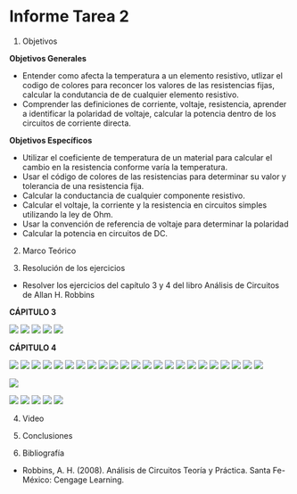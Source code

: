 
# Informe Tarea 2

1. Objetivos

 __Objetivos Generales__

* Entender como afecta la temperatura a un elemento resistivo, utlizar el codigo de colores para reconcer los valores de las resistencias fijas, calcular la condutancia de de cualquier elemento resistivo.
* Comprender las definiciones de corriente, voltaje, resistencia, aprender a identificar la polaridad de voltaje, calcular la potencia dentro de los circuitos de corriente directa.

__Objetivos Específicos__

* Utilizar el coeficiente de temperatura de un material para calcular el cambio en la resistencia conforme varía la temperatura.
* Usar el código de colores de las resistencias para determinar su valor y tolerancia de una resistencia fija. 
* Calcular la conductancia de cualquier componente resistivo.
* Calcular el voltaje, la corriente y la resistencia en circuitos simples utilizando la ley de Ohm.
* Usar la convención de referencia de voltaje para determinar la polaridad
* Calcular la potencia en circuitos de DC.

2. Marco Teórico



3. Resolución de los ejercicios
* Resolver los ejercicios del capítulo 3 y 4 del libro Análisis de Circuitos de Allan H. Robbins

__CÁPITULO 3__

![](https://github.com/ItzAdoc/Imagenes_D2/blob/main/41.PNG)
![](https://github.com/ItzAdoc/Imagenes_D2/blob/main/43.1.PNG)
![](https://github.com/ItzAdoc/Imagenes_D2/blob/main/43.2.PNG)
![](https://github.com/ItzAdoc/Imagenes_D2/blob/main/45.PNG)
![](https://github.com/ItzAdoc/Imagenes_D2/blob/main/45.1.PNG)


__CÁPITULO 4__

![](https://github.com/ItzAdoc/Imagenes_D2/blob/main/1.PNG)
![](https://github.com/ItzAdoc/Imagenes_D2/blob/main/1.1.PNG)
![](https://github.com/ItzAdoc/Imagenes_D2/blob/main/1.3.PNG)
![](https://github.com/ItzAdoc/Imagenes_D2/blob/main/1.4.PNG)
![](https://github.com/ItzAdoc/Imagenes_D2/blob/main/1.5.PNG)
![](https://github.com/ItzAdoc/Imagenes_D2/blob/main/3.PNG)
![](https://github.com/ItzAdoc/Imagenes_D2/blob/main/3.1.PNG)
![](https://github.com/ItzAdoc/Imagenes_D2/blob/main/3.2.PNG)
![](https://github.com/ItzAdoc/Imagenes_D2/blob/main/5.PNG)
![](https://github.com/ItzAdoc/Imagenes_D2/blob/main/7.PNG)
![](https://github.com/ItzAdoc/Imagenes_D2/blob/main/9.PNG)
![](https://github.com/ItzAdoc/Imagenes_D2/blob/main/11.PNG)
![](https://github.com/ItzAdoc/Imagenes_D2/blob/main/13.PNG)
![](https://github.com/ItzAdoc/Imagenes_D2/blob/main/15A.PNG)
![](https://github.com/ItzAdoc/Imagenes_D2/blob/main/15A.1.PNG)
![](https://github.com/ItzAdoc/Imagenes_D2/blob/main/15A.2.PNG)
![](https://github.com/ItzAdoc/Imagenes_D2/blob/main/17.PNG)
![](https://github.com/ItzAdoc/Imagenes_D2/blob/main/17.1.PNG)
![](https://github.com/ItzAdoc/Imagenes_D2/blob/main/19.PNG)
![](https://github.com/ItzAdoc/Imagenes_D2/blob/main/21.PNG)
![](https://github.com/ItzAdoc/Imagenes_D2/blob/main/23.PNG)
![](https://github.com/ItzAdoc/Imagenes_D2/blob/main/23.1.PNG)
![](https://github.com/ItzAdoc/Imagenes_D2/blob/main/25.PNG)

![](https://github.com/ItzAdoc/Imagenes_D2/blob/main/25%20Imagenes.png)

![](https://github.com/ItzAdoc/Imagenes_D2/blob/main/25.1.PNG)
![](https://github.com/ItzAdoc/Imagenes_D2/blob/main/27.PNG)
![](https://github.com/ItzAdoc/Imagenes_D2/blob/main/29.PNG)
![](https://github.com/ItzAdoc/Imagenes_D2/blob/main/31.PNG)
![](https://github.com/ItzAdoc/Imagenes_D2/blob/main/33.PNG)



4. Video


5. Conclusiones 



7. Bibliografía
* Robbins, A. H. (2008). Análisis de Circuitos Teoría y Práctica. Santa Fe-México: Cengage Learning. 
